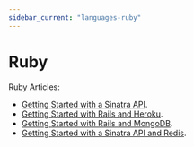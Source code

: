 ```yaml
---
sidebar_current: "languages-ruby"
---
```


# Ruby

Ruby Articles:

* [Getting Started with a Sinatra API](/articles/languages/ruby/getting-started-sinatra-api.html "Getting Started with a Sinatra API ").
* [Getting Started with Rails and Heroku](/articles/languages/ruby/rails-heroku.html "Getting Started with Rails and Heroku").
* [Getting Started with Rails and MongoDB](/articles/languages/ruby/rails-mongoid.html "Getting Started with Rails and MongoDB").
* [Getting Started with a Sinatra API and Redis](/articles/languages/ruby/sinatra-redis.html "Getting Started with a Sinatra API and Redis").
